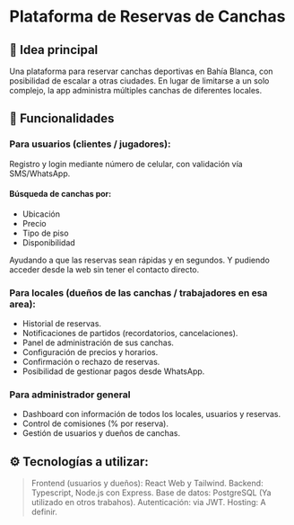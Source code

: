 # Plataforma de Reservas de Canchas 

## 🚀 Idea principal
Una plataforma para reservar canchas deportivas en Bahía Blanca, con posibilidad de escalar a otras ciudades. En lugar de limitarse a un solo complejo, la app administra múltiples canchas de diferentes locales.

## 🔑 Funcionalidades
### Para usuarios (clientes / jugadores):
Registro y login mediante número de celular, con validación vía SMS/WhatsApp.

#### Búsqueda de canchas por:
- Ubicación
- Precio
- Tipo de piso
- Disponibilidad

Ayudando a que las reservas sean rápidas y en segundos. Y pudiendo acceder desde la web sin tener el contacto directo.

### Para locales (dueños de las canchas / trabajadores en esa area):
- Historial de reservas.
- Notificaciones de partidos (recordatorios, cancelaciones).
- Panel de administración de sus canchas.
- Configuración de precios y horarios.
- Confirmación o rechazo de reservas.
- Posibilidad de gestionar pagos desde WhatsApp.

### Para administrador general
- Dashboard con información de todos los locales, usuarios y reservas.
- Control de comisiones (% por reserva).
- Gestión de usuarios y dueños de canchas.

## ⚙️ Tecnologías a utilizar:
> Frontend (usuarios y dueños): React Web y Tailwind.
> Backend: Typescript, Node.js con Express.
> Base de datos: PostgreSQL (Ya utilizado en otros trabahos).
> Autenticación: via JWT.
> Hosting: A definir.
